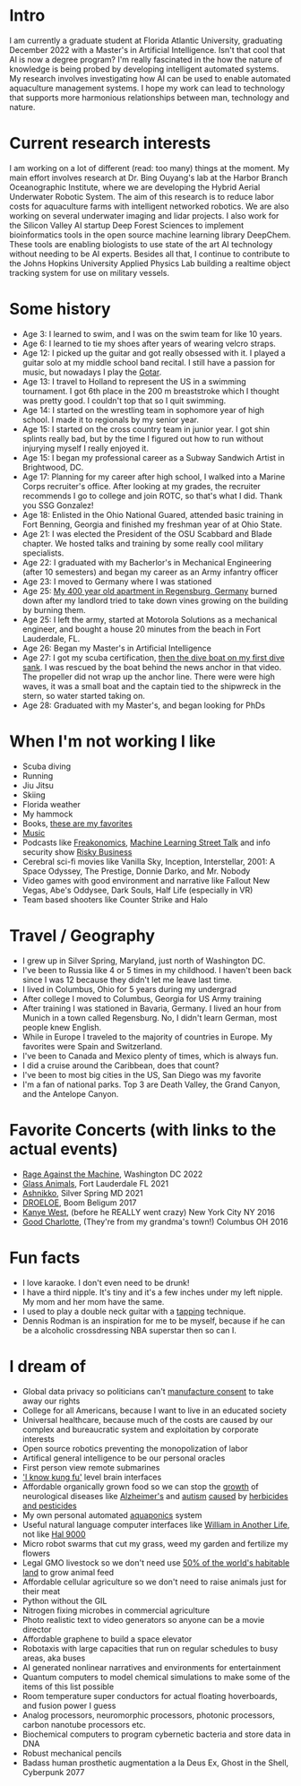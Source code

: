 # Intro

I am currently a graduate student at Florida Atlantic University, graduating December 2022 with a Master's in Artificial Intelligence. Isn't that cool that AI is now a degree program? I'm really fascinated in the how the nature of knowledge is being probed by developing intelligent automated systems. My research involves investigating how AI can be used to enable automated aquaculture management systems. I hope my work can lead to technology that supports more harmonious relationships between man, technology and nature. 

# Current research interests

I am working on a lot of different (read: too many) things at the moment. My main effort involves research at Dr. Bing Ouyang's lab at the Harbor Branch Oceanographic Institute, where we are developing the Hybrid Aerial Underwater Robotic System. The aim of this research is to reduce labor costs for aquaculture farms with intelligent networked robotics. We are also working on several underwater imaging and lidar projects. I also work for the Silicon Valley AI startup Deep Forest Sciences to implement bioinformatics tools in the open source machine learning library DeepChem. These tools are enabling biologists to use state of the art AI technology without needing to be AI experts. Besides all that, I continue to contribute to the Johns Hopkins University Applied Physics Lab building a realtime object tracking system for use on military vessels.

# Some history

- Age 3: I learned to swim, and I was on the swim team for like 10 years. 
- Age 6: I learned to tie my shoes after years of wearing velcro straps.  
- Age 12: I picked up the guitar and got really obsessed with it. I played a guitar solo at my middle school band recital. I still have a passion for music, but nowadays I play the [Gotar](https://www.starrlabs.com/product/gotar-2/).
- Age 13: I travel to Holland to represent the US in a swimming tournament. I got 6th place in the 200 m breaststroke which I thought was pretty good. I couldn't top that so I quit swimming.
- Age 14: I started on the wrestling team in sophomore year of high school. I made it to regionals by my senior year.
- Age 15: I started on the cross country team in junior year. I got shin splints really bad, but by the time I figured out how to run without injurying myself I really enjoyed it.
- Age 15: I began my professional career as a Subway Sandwich Artist in Brightwood, DC. 
- Age 17: Planning for my career after high school, I walked into a Marine Corps recruiter's office. After looking at my grades, the recruiter recommends I go to college and join ROTC, so that's what I did. Thank you SSG Gonzalez! 
- Age 18: Enlisted in the Ohio National Guared, attended basic training in Fort Benning, Georgia and finished my freshman year of at Ohio State.
- Age 21: I was elected the President of the OSU Scabbard and Blade chapter. We hosted talks and training by some really cool military specialists. 
- Age 22: I graduated with my Bacherlor's in Mechanical Engineering (after 10 semesters) and began my career as an Army infantry officer
- Age 23: I moved to Germany where I was stationed
- Age 25: [My 400 year old apartment in Regensburg, Germany](https://www.mittelbayerische.de/region/regensburg-stadt-nachrichten/flexarbeiten-setzten-haus-in-brand-21179-art1809502.html) burned down after my landlord tried to take down vines growing on the building by burning them.
- Age 25: I left the army, started at Motorola Solutions as a mechanical engineer, and bought a house 20 minutes from the beach in Fort Lauderdale, FL.
- Age 26: Began my Master's in Artificial Intelligence 
- Age 27: I got my scuba certification, [then the dive boat on my first dive sank](https://www.local10.com/news/local/2021/07/18/13-people-rescued-after-boat-begins-sinking-off-pompano-beach/). I was rescued by the boat behind the news anchor in that video. The propeller did not wrap up the anchor line. There were were high waves, it was a small boat and the captain tied to the shipwreck in the stern, so water started taking on.
- Age 28: Graduated with my Master's, and began looking for PhDs


# When I'm not working I like

- Scuba diving
- Running
- Jiu Jitsu
- Skiing
- Florida weather
- My hammock
- Books, [these are my favorites](https://www.goodreads.com/review/list/157985831-tony-davis?utf8=%E2%9C%93&shelf=read&title=tony-davis&per_page=100) 
- [Music](https://open.spotify.com/user/1217882921?si=0d478a355cf147b3)
- Podcasts like [Freakonomics](https://freakonomics.com/), [Machine Learning Street Talk](https://open.spotify.com/show/02e6PZeIOdpmBGT9THuzwR) and info security show [Risky Business](https://risky.biz/)
- Cerebral sci-fi movies like Vanilla Sky, Inception, Interstellar, 2001: A Space Odyssey, The Prestige, Donnie Darko, and Mr. Nobody
- Video games with good environment and narrative like Fallout New Vegas, Abe's Oddysee, Dark Souls, Half Life (especially in VR)
- Team based shooters like Counter Strike and Halo

# Travel / Geography

- I grew up in Silver Spring, Maryland, just north of Washington DC.
- I've been to Russia like 4 or 5 times in my childhood. I haven't been back since I was 12 because they didn't let me leave last time.
- I lived in Columbus, Ohio for 5 years during my undergrad
- After college I moved to Columbus, Georgia for US Army training
- After training I was stationed in Bavaria, Germany. I lived an hour from Munich in a town called Regensburg. No, I didn't learn German, most people knew English.
- While in Europe I traveled to the majority of countries in Europe. My favorites were Spain and Switzerland.
- I've been to Canada and Mexico plenty of times, which is always fun.
- I did a cruise around the Caribbean, does that count? 
- I've been to most big cities in the US, San Diego was my favorite
- I'm a fan of national parks. Top 3 are Death Valley, the Grand Canyon, and the Antelope Canyon.

# Favorite Concerts (with links to the actual events)

- [Rage Against the Machine](https://www.youtube.com/watch?v=GnHnysX3GKo&ab_channel=Krusty%27sWorld), Washington DC 2022
- [Glass Animals](https://www.youtube.com/watch?v=sUDN_6CwsLQ&ab_channel=%F0%9D%95%AE%F0%9D%96%94%F0%9D%96%94%F0%9D%96%91%F0%9D%95%AD%F0%9D%96%97%F0%9D%96%8E%F0%9D%96%99%F0%9D%96%86%F0%9D%96%93%F0%9D%96%93%F0%9D%96%8E%F0%9D%96%8697), Fort Lauderdale FL 2021
- [Ashnikko](https://www.youtube.com/watch?v=h73OEXRH2rg&ab_channel=BradK.), Silver Spring MD 2021
- [DROELOE](https://www.youtube.com/watch?v=iiSmqMqGx44&ab_channel=Tomorrowland), Boom Beligum 2017
- [Kanye West](https://www.youtube.com/shorts/2-S0i2QXg2g), (before he REALLY went crazy) New York City NY 2016 
- [Good Charlotte](https://www.youtube.com/watch?v=qsYMP1xQP_o&ab_channel=DomanickMilam), (They're from my grandma's town!) Columbus OH 2016 

# Fun facts

- I love karaoke. I don't even need to be drunk!
- I have a third nipple. It's tiny and it's a few inches under my left nipple. My mom and her mom have the same.
- I used to play a double neck guitar with a [tapping](https://www.youtube.com/watch?v=NeooHiX4oH0&ab_channel=RandyRhoads) technique.
- Dennis Rodman is an inspiration for me to be myself, because if he can be a alcoholic crossdressing NBA superstar then so can I.  

# I dream of

- Global data privacy so politicians can't [manufacture consent](https://en.wikipedia.org/wiki/Manufacturing_Consent) to take away our rights
- College for all Americans, because I want to live in an educated society
- Universal healthcare, because much of the costs are caused by our complex and bureaucratic system and exploitation by corporate interests
- Open source robotics preventing the monopolization of labor
- Artifical general intelligence to be our personal oracles 
- First person view remote submarines 
- ['I know kung fu'](https://www.youtube.com/watch?v=OrzgxUhnYjY&ab_channel=LegendaryMovieScenes) level brain interfaces
- Affordable organically grown food so we can stop the [growth](https://jamanetwork.com/journals/jamaneurology/fullarticle/2772579) of neurological diseases like [Alzheimer's](https://www.ncbi.nlm.nih.gov/pmc/articles/PMC7355712/) and [autism](https://www.bmj.com/content/364/bmj.l962) [caused](https://www.sciencedirect.com/science/article/pii/S0013935122012609?casa_token=R2HltGuUxxgAAAAA:RQMA2QjW5-xAQcwPX9A8uiWb1nTxZ-C0z5bSbWszB-Z3GlLhSqoUJyNtzFCecdZ80ax2lMLB8g) by [herbicides and pesticides](https://www.ncbi.nlm.nih.gov/pmc/articles/PMC6170243/)
- My own personal automated [aquaponics](https://www.youtube.com/watch?v=HHDgsK09-1k&ab_channel=LANDiO) system
- Useful natural language computer interfaces like [William in Another Life](https://www.youtube.com/watch?v=G5DpeENhY7o&ab_channel=Netflix), not like [Hal 9000](https://www.youtube.com/watch?v=ARJ8cAGm6JE&ab_channel=KlingonSpider)
- Micro robot swarms that cut my grass, weed my garden and fertilize my flowers
- Legal GMO livestock so we don't need use [50% of the world's habitable land](https://ourworldindata.org/global-land-for-agriculture) to grow animal feed
- Affordable cellular agriculture so we don't need to raise animals just for their meat 
- Python without the GIL 
- Nitrogen fixing microbes in commercial agriculture
- Photo realistic text to video generators so anyone can be a movie director
- Affordable graphene to build a space elevator
- Robotaxis with large capacities that run on regular schedules to busy areas, aka buses
- AI generated nonlinear narratives and environments for entertainment 
- Quantum computers to model chemical simulations to make some of the items of this list possible
- Room temperature super conductors for actual floating hoverboards, and fusion power I guess
- Analog processors, neuromorphic processors, photonic processors, carbon nanotube processors etc. 
- Biochemical computers to program cybernetic bacteria and store data in DNA
- Robust mechanical pencils
- Badass human prosthetic augmentation a la Deus Ex, Ghost in the Shell, Cyberpunk 2077